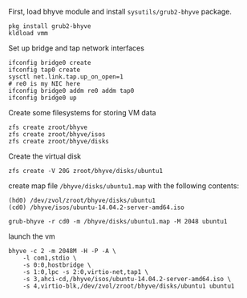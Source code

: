 First, load bhyve module and install ```sysutils/grub2-bhyve``` package.

```
pkg install grub2-bhyve
kldload vmm
```

Set up bridge and tap network interfaces

```
ifconfig bridge0 create
ifconfig tap0 create
sysctl net.link.tap.up_on_open=1
# re0 is my NIC here
ifconfig bridge0 addm re0 addm tap0
ifconfig bridge0 up
```


Create some filesystems for storing VM data

```
zfs create zroot/bhyve
zfs create zroot/bhyve/isos
zfs create zroot/bhyve/disks
```


Create the virtual disk
```
zfs create -V 20G zroot/bhyve/disks/ubuntu1
```

create map file ```/bhyve/disks/ubuntu1.map``` with the following contents:
```
(hd0) /dev/zvol/zroot/bhyve/disks/ubuntu1
(cd0) /bhyve/isos/ubuntu-14.04.2-server-amd64.iso
```

```
grub-bhyve -r cd0 -m /bhyve/disks/ubuntu1.map -M 2048 ubuntu1
```

launch the vm
```
bhyve -c 2 -m 2048M -H -P -A \
    -l com1,stdio \
    -s 0:0,hostbridge \
    -s 1:0,lpc -s 2:0,virtio-net,tap1 \
    -s 3,ahci-cd,/bhyve/isos/ubuntu-14.04.2-server-amd64.iso \
    -s 4,virtio-blk,/dev/zvol/zroot/bhyve/disks/ubuntu1 ubuntu1
```
